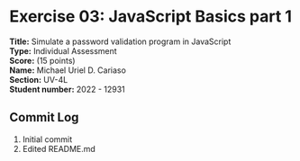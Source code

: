 # Exercise 03: JavaScript Basics part 1

**Title:** Simulate a password validation program in JavaScript <br/>
**Type:** Individual Assessment <br/>
**Score:** (15 points) <br/>
**Name:** Michael Uriel D. Cariaso <br/>
**Section:** UV-4L <br/>
**Student number:** 2022 - 12931 <br/>


## Commit Log
1. Initial commit
2. Edited README.md